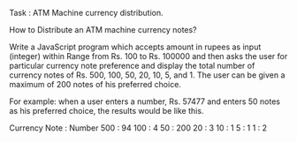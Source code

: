 Task : ATM Machine currency distribution.

How to Distribute an ATM machine currency notes?

Write a JavaScript program which accepts amount in rupees as input (integer) within Range from
Rs. 100 to Rs. 100000 and then asks the user for particular currency note preference and display the total
number of currency notes of Rs. 500, 100, 50, 20, 10, 5, and 1. The user can be given a maximum of 200
notes of his preferred choice. 



For example: when a user enters a number, Rs. 57477 and enters 50 notes as his preferred choice, the
results would be like this.



Currency Note  :    Number
500            :    94
100            :    4
50             :    200
20             :    3
10             :    1
5              :    1
1              :    2
